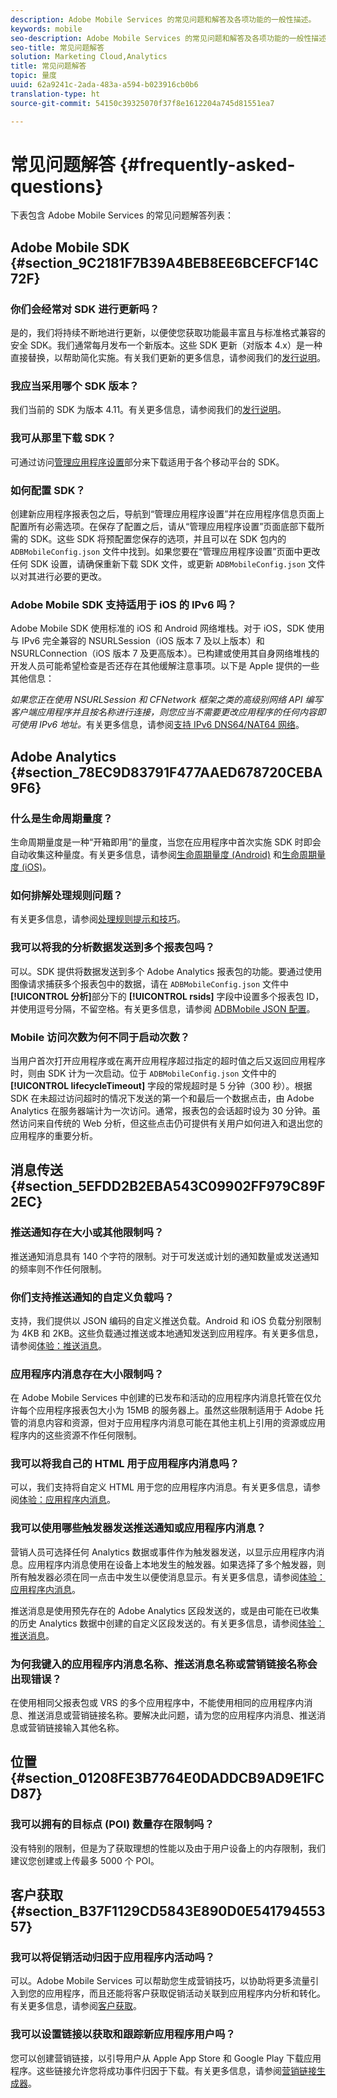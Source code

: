```yaml
---
description: Adobe Mobile Services 的常见问题和解答及各项功能的一般性描述。
keywords: mobile
seo-description: Adobe Mobile Services 的常见问题和解答及各项功能的一般性描述。
seo-title: 常见问题解答
solution: Marketing Cloud,Analytics
title: 常见问题解答
topic: 量度
uuid: 62a9241c-2ada-483a-a594-b023916cb0b6
translation-type: ht
source-git-commit: 54150c39325070f37f8e1612204a745d81551ea7

---
```



# 常见问题解答 {#frequently-asked-questions}

下表包含 Adobe Mobile Services 的常见问题解答列表：

## Adobe Mobile SDK {#section_9C2181F7B39A4BEB8EE6BCEFCF14C72F}

### 你们会经常对 SDK 进行更新吗？

是的，我们将持续不断地进行更新，以便使您获取功能最丰富且与标准格式兼容的安全 SDK。我们通常每月发布一个新版本。这些 SDK 更新（对版本 4.x）是一种直接替换，以帮助简化实施。有关我们更新的更多信息，请参阅我们的[发行说明](https://docs.adobe.com/content/help/zh-Hans/release-notes/experience-cloud/current.html)。

### 我应当采用哪个 SDK 版本？

我们当前的 SDK 为版本 4.11。有关更多信息，请参阅我们的[发行说明](https://docs.adobe.com/content/help/zh-Hans/release-notes/experience-cloud/current.html)。

### 我可从那里下载 SDK？

可通过访问[管理应用程序设置](/help/using/c-manage-app-settings/c-manage-app-settings.md)部分来下载适用于各个移动平台的 SDK。

### 如何配置 SDK？

创建新应用程序报表包之后，导航到“管理应用程序设置”并在应用程序信息页面上配置所有必需选项。在保存了配置之后，请从“管理应用程序设置”页面底部下载所需的 SDK。这些 SDK 将预配置您保存的选项，并且可以在 SDK 包内的 `ADBMobileConfig.json` 文件中找到。如果您要在“管理应用程序设置”页面中更改任何 SDK 设置，请确保重新下载 SDK 文件，或更新 `ADBMobileConfig.json` 文件以对其进行必要的更改。

### Adobe Mobile SDK 支持适用于 iOS 的 IPv6 吗？

Adobe Mobile SDK 使用标准的 iOS 和 Android 网络堆栈。对于 iOS，SDK 使用与 IPv6 完全兼容的 NSURLSession（iOS 版本 7 及以上版本）和 NSURLConnection（iOS 版本 7 及更高版本）。已构建或使用其自身网络堆栈的开发人员可能希望检查是否还存在其他缓解注意事项。以下是 Apple 提供的一些其他信息：

*如果您正在使用 NSURLSession 和 CFNetwork 框架之类的高级别网络 API 编写客户端应用程序并且按名称进行连接，则您应当不需要更改应用程序的任何内容即可使用 IPv6 地址。*&#x200B;有关更多信息，请参阅[支持 IPv6 DNS64/NAT64 网络](https://developer.apple.com/library/content/documentation/NetworkingInternetWeb/Conceptual/NetworkingOverview/UnderstandingandPreparingfortheIPv6Transition/UnderstandingandPreparingfortheIPv6Transition.html#__/apple_ref/doc/uid/TP40010220-CH213-SW1)。


## Adobe Analytics {#section_78EC9D83791F477AAED678720CEBA9F6}

### 什么是生命周期量度？

生命周期量度是一种“开箱即用”的量度，当您在应用程序中首次实施 SDK 时即会自动收集这种量度。有关更多信息，请参阅[生命周期量度 (Android)](/help/android/metrics.md) 和[生命周期量度 (iOS)](/help/ios/metrics.md)。

### 如何排解处理规则问题？

有关更多信息，请参阅[处理规则提示和技巧](https://docs.adobe.com/content/help/zh-Hans/analytics/admin/admin-tools/processing-rules/processing-rules-tips.html)。

### 我可以将我的分析数据发送到多个报表包吗？

可以。SDK 提供将数据发送到多个 Adobe Analytics 报表包的功能。要通过使用图像请求捕获多个报表包中的数据，请在 `ADBMobileConfig.json` 文件中&#x200B;**[!UICONTROL 分析]**&#x200B;部分下的 **[!UICONTROL rsids]** 字段中设置多个报表包 ID，并使用逗号分隔，不留空格。有关更多信息，请参阅 [ADBMobile JSON 配置](/help/ios/configuration/json-config/json-config.md)。

### Mobile 访问次数为何不同于启动次数？

当用户首次打开应用程序或在离开应用程序超过指定的超时值之后又返回应用程序时，则由 SDK 计为一次启动。位于 `ADBMobileConfig.json` 文件中的 **[!UICONTROL lifecycleTimeout]** 字段的常规超时是 5 分钟（300 秒）。根据 SDK 在未超过访问超时的情况下发送的第一个和最后一个数据点击，由 Adobe Analytics 在服务器端计为一次访问。通常，报表包的会话超时设为 30 分钟。虽然访问来自传统的 Web 分析，但这些点击仍可提供有关用户如何进入和退出您的应用程序的重要分析。

## 消息传送 {#section_5EFDD2B2EBA543C09902FF979C89F2EC}

### 推送通知存在大小或其他限制吗？

推送通知消息具有 140 个字符的限制。对于可发送或计划的通知数量或发送通知的频率则不作任何限制。

### 你们支持推送通知的自定义负载吗？

支持，我们提供以 JSON 编码的自定义推送负载。Android 和 iOS 负载分别限制为 4KB 和 2KB。这些负载通过推送或本地通知发送到应用程序。有关更多信息，请参阅[体验：推送消息](/help/using/in-app-messaging/t-create-push-message/c-experience-push-message.md)。

### 应用程序内消息存在大小限制吗？

在 Adobe Mobile Services 中创建的已发布和活动的应用程序内消息托管在仅允许每个应用程序报表包大小为 15MB 的服务器上。虽然这些限制适用于 Adobe 托管的消息内容和资源，但对于应用程序内消息可能在其他主机上引用的资源或应用程序内的这些资源不作任何限制。

### 我可以将我自己的 HTML 用于应用程序内消息吗？

可以，我们支持将自定义 HTML 用于您的应用程序内消息。有关更多信息，请参阅[体验：应用程序内消息](/help/using/in-app-messaging/t-in-app-message/c-experience-in-app-message.md)。

### 我可以使用哪些触发器发送推送通知或应用程序内消息？

营销人员可选择任何 Analytics 数据或事件作为触发器发送，以显示应用程序内消息。应用程序内消息使用在设备上本地发生的触发器。如果选择了多个触发器，则所有触发器必须在同一点击中发生以便使消息显示。有关更多信息，请参阅[体验：应用程序内消息](/help/using/in-app-messaging/t-in-app-message/c-experience-in-app-message.md)。

推送消息是使用预先存在的 Adobe Analytics 区段发送的，或是由可能在已收集的历史 Analytics 数据中创建的自定义区段发送的。有关更多信息，请参阅[体验：推送消息](/help/using/in-app-messaging/t-create-push-message/c-experience-push-message.md)。

### 为何我键入的应用程序内消息名称、推送消息名称或营销链接名称会出现错误？

在使用相同父报表包或 VRS 的多个应用程序中，不能使用相同的应用程序内消息、推送消息或营销链接名称。要解决此问题，请为您的应用程序内消息、推送消息或营销链接输入其他名称。

## 位置 {#section_01208FE3B7764E0DADDCB9AD9E1FCD87}

### 我可以拥有的目标点 (POI) 数量存在限制吗？

没有特别的限制，但是为了获取理想的性能以及由于用户设备上的内存限制，我们建议您创建或上传最多 5000 个 POI。

## 客户获取 {#section_B37F1129CD5843E890D0E54179455357}

### 我可以将促销活动归因于应用程序内活动吗？

可以。Adobe Mobile Services 可以帮助您生成营销技巧，以协助将更多流量引入到您的应用程序，而且还能将客户获取促销活动关联到应用程序内分析和转化。有关更多信息，请参阅[客户获取](/help/using/acquisition-main/acquisition-main.md)。

### 我可以设置链接以获取和跟踪新应用程序用户吗？

您可以创建营销链接，以引导用户从 Apple App Store 和 Google Play 下载应用程序。这些链接允许您将成功事件归因于下载。有关更多信息，请参阅[营销链接生成器](/help/using/acquisition-main/c-marketing-links-builder/c-marketing-links-builder.md)。